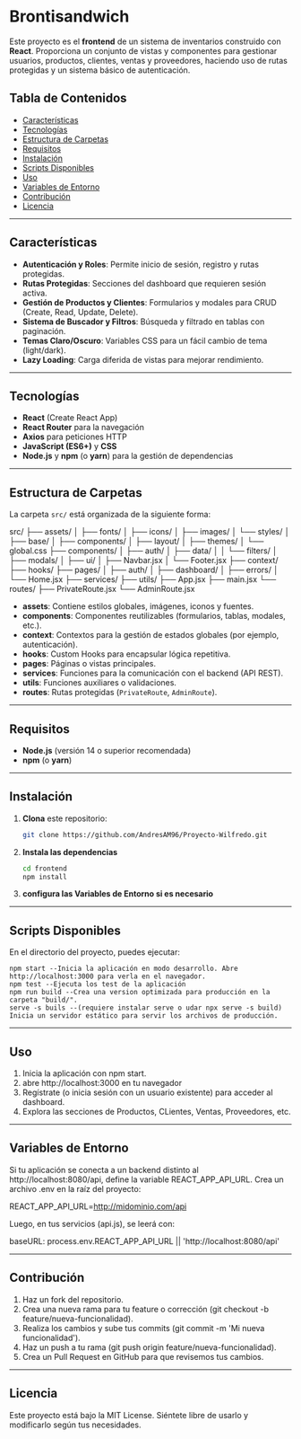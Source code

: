 # Brontisandwich

Este proyecto es el **frontend** de un sistema de inventarios construido con **React**. Proporciona un conjunto de vistas y componentes para gestionar usuarios, productos, clientes, ventas y proveedores, haciendo uso de rutas protegidas y un sistema básico de autenticación.

## Tabla de Contenidos
- [Características](#características)
- [Tecnologías](#tecnologías)
- [Estructura de Carpetas](#estructura-de-carpetas)
- [Requisitos](#requisitos)
- [Instalación](#instalación)
- [Scripts Disponibles](#scripts-disponibles)
- [Uso](#uso)
- [Variables de Entorno](#variables-de-entorno)
- [Contribución](#contribución)
- [Licencia](#licencia)

---

## Características
- **Autenticación y Roles**: Permite inicio de sesión, registro y rutas protegidas.  
- **Rutas Protegidas**: Secciones del dashboard que requieren sesión activa.  
- **Gestión de Productos y Clientes**: Formularios y modales para CRUD (Create, Read, Update, Delete).  
- **Sistema de Buscador y Filtros**: Búsqueda y filtrado en tablas con paginación.  
- **Temas Claro/Oscuro**: Variables CSS para un fácil cambio de tema (light/dark).  
- **Lazy Loading**: Carga diferida de vistas para mejorar rendimiento.

---

## Tecnologías
- **React** (Create React App)
- **React Router** para la navegación
- **Axios** para peticiones HTTP
- **JavaScript (ES6+)** y **CSS**
- **Node.js** y **npm** (o **yarn**) para la gestión de dependencias

---

## Estructura de Carpetas
La carpeta `src/` está organizada de la siguiente forma:

src/ 
├── assets/ 
│ ├── fonts/ 
│ ├── icons/ 
│ ├── images/ 
│ └── styles/ 
│ ├── base/ 
│ ├── components/ 
│ ├── layout/ 
│ ├── themes/ 
│ └── global.css 
├── components/ 
│ ├── auth/ 
│ ├── data/ 
│ │ └── filters/ 
│ ├── modals/ 
│ ├── ui/ 
│ ├── Navbar.jsx 
│ └── Footer.jsx 
├── context/ 
├── hooks/ 
├── pages/ 
│ ├── auth/ 
│ ├── dashboard/ 
│ ├── errors/ 
│ └── Home.jsx 
├── services/ 
├── utils/ 
├── App.jsx 
├── main.jsx 
└── routes/ 
  ├── PrivateRoute.jsx 
  └── AdminRoute.jsx

- **assets**: Contiene estilos globales, imágenes, iconos y fuentes.  
- **components**: Componentes reutilizables (formularios, tablas, modales, etc.).  
- **context**: Contextos para la gestión de estados globales (por ejemplo, autenticación).  
- **hooks**: Custom Hooks para encapsular lógica repetitiva.  
- **pages**: Páginas o vistas principales.  
- **services**: Funciones para la comunicación con el backend (API REST).  
- **utils**: Funciones auxiliares o validaciones.  
- **routes**: Rutas protegidas (`PrivateRoute`, `AdminRoute`).  

---

## Requisitos
- **Node.js** (versión 14 o superior recomendada)
- **npm** (o **yarn**)

---

## Instalación
1. **Clona** este repositorio:
   ```bash
   git clone https://github.com/AndresAM96/Proyecto-Wilfredo.git

2. **Instala las dependencias**
    ```bash
    cd frontend
    npm install

3. **configura las Variables de Entorno si es necesario**

---

## Scripts Disponibles

En el directorio del proyecto, puedes ejecutar:

    npm start --Inicia la aplicación en modo desarrollo. Abre http://localhost:3000 para verla en el navegador.
    npm test --Ejecuta los test de la aplicación
    npm run build --Crea una version optimizada para producción en la carpeta "build/".
    serve -s buils --(requiere instalar serve o udar npx serve -s build) Inicia un servidor estático para servir los archivos de producción.

---

## Uso

1. Inicia la aplicación con npm start.
2. abre http://localhost:3000 en tu navegador
3. Regístrate (o inicia sesión con un usuario existente) para acceder al dashboard.
4. Explora las secciones de Productos, CLientes, Ventas, Proveedores, etc.

---

## Variables de Entorno

Si tu aplicación se conecta a un backend distinto al http://localhost:8080/api, define la variable REACT_APP_API_URL.
Crea un archivo .env en la raíz del proyecto:

REACT_APP_API_URL=http://midominio.com/api

Luego, en tus servicios (api.js), se leerá con:

baseURL: process.env.REACT_APP_API_URL || 'http://localhost:8080/api'

---

## Contribución

1. Haz un fork del repositorio.
2. Crea una nueva rama para tu feature o corrección (git checkout -b feature/nueva-funcionalidad).
3. Realiza los cambios y sube tus commits (git commit -m 'Mi nueva funcionalidad').
4. Haz un push a tu rama (git push origin feature/nueva-funcionalidad).
5. Crea un Pull Request en GitHub para que revisemos tus cambios.

---

## Licencia

Este proyecto está bajo la MIT License. Siéntete libre de usarlo y modificarlo según tus necesidades.
